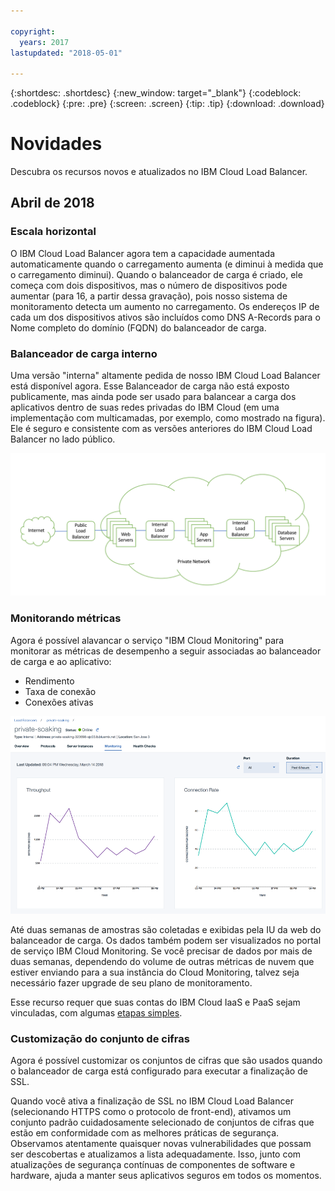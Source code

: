 ```yaml
---

copyright:
  years: 2017
lastupdated: "2018-05-01"

---
```


{:shortdesc: .shortdesc}
{:new_window: target="_blank"}
{:codeblock: .codeblock}
{:pre: .pre}
{:screen: .screen}
{:tip: .tip}
{:download: .download}


# Novidades

Descubra os recursos novos e atualizados no IBM Cloud Load Balancer.

## Abril de 2018
### Escala horizontal
O IBM Cloud Load Balancer agora tem a capacidade aumentada automaticamente quando o carregamento aumenta (e diminui à medida que o carregamento diminui). Quando o balanceador de carga é criado, ele começa com dois dispositivos, mas o número de dispositivos pode aumentar (para 16, a partir dessa gravação), pois nosso sistema de monitoramento detecta um aumento no carregamento. Os endereços IP de cada um dos dispositivos ativos são incluídos como DNS A-Records para o Nome completo do domínio (FQDN) do balanceador de carga.

### Balanceador de carga interno
Uma versão "interna" altamente pedida de nosso IBM Cloud Load Balancer está disponível agora. Esse Balanceador de carga não está exposto publicamente, mas ainda pode ser usado para balancear a carga dos aplicativos dentro de suas redes privadas do IBM Cloud (em uma implementação com multicamadas, por exemplo, como mostrado na figura). Ele é seguro e consistente com as versões anteriores do IBM Cloud Load Balancer no lado público. 

![Balanceador de carga interno](./images/InternalLB.png)

### Monitorando métricas
Agora é possível alavancar o serviço "IBM Cloud Monitoring" para monitorar as métricas de desempenho a seguir associadas ao balanceador de carga e ao aplicativo:

* Rendimento
* Taxa de conexão
* Conexões ativas

![Monitorando métricas](./images/Metrics.png)

Até duas semanas de amostras são coletadas e exibidas pela IU da web do balanceador de carga. Os dados também podem ser visualizados no portal de serviço IBM Cloud Monitoring. Se você precisar de dados por mais de duas semanas, dependendo do volume de outras métricas de nuvem que estiver enviando para a sua instância do Cloud Monitoring, talvez seja necessário fazer upgrade de seu plano de monitoramento.

Esse recurso requer que suas contas do IBM Cloud IaaS e PaaS sejam vinculadas, com algumas [etapas simples](https://console.bluemix.net/docs/account/linking_accounts.html#unifyingaccounts). 

### Customização do conjunto de cifras
Agora é possível customizar os conjuntos de cifras que são usados quando o balanceador de carga está configurado para executar a finalização de SSL.

Quando você ativa a finalização de SSL no IBM Cloud Load Balancer (selecionando HTTPS como o protocolo de front-end), ativamos um conjunto padrão cuidadosamente selecionado de conjuntos de cifras que estão em conformidade com as melhores práticas de segurança. Observamos atentamente quaisquer novas vulnerabilidades que possam ser descobertas e atualizamos a lista adequadamente. Isso, junto com atualizações de segurança contínuas de componentes de software e hardware, ajuda a manter seus aplicativos seguros em todos os momentos.

